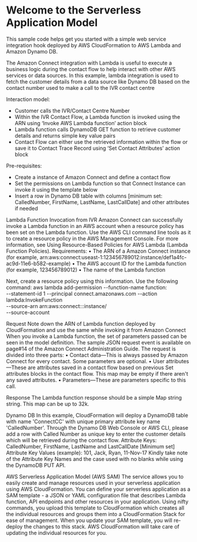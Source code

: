 Welcome to the Serverless Application Model
==============================================

This sample code helps get you started with a simple web service integration hook deployed by AWS CloudFormation to AWS Lambda and Amazon Dynamo DB.

The Amazon Connect integration with Lambda is useful to execute a business logic during the contact flow to help interact with other AWS services or data sources.
In this example, lambda integration is used to fetch the customer details from a data source like Dynamo DB based on the contact number used to make a call to the 
IVR contact centre

Interaction model:
- Customer calls the IVR/Contact Centre Number
- Within the IVR Contact Flow, a Lambda function is invoked using the ARN using ‘Invoke AWS Lambda function’ action block
- Lambda function calls DynamoDB GET function to retrieve customer details and returns simple key value pairs
- Contact Flow can either use the retrieved information within the flow or save it to Contact Trace Record using ‘Set Contact Attributes’ action block

Pre-requisites:
- Create a instance of Amazon Connect and define a contact flow
- Set the permissions on Lambda function so that Connect Instance can invoke it using the template below
- Insert a row in Dynamo DB table with columns [minimum set: CalledNumber, FirstName, LastName, LastCallDate] and other attributes if needed

Lambda Function Invocation from IVR
Amazon Connect can successfully invoke a Lambda function in an AWS account when a resource policy has been set on the Lambda function. Use the AWS CLI command line tools 
as it to create a resource policy in the AWS Management Console. For more information, see Using Resource-Based Policies for AWS Lambda (Lambda Function Policies).
Requirements:
• The ARN of a Amazon Connect instance (for example, arn:aws:connect:useast-1:123456789012:instance/def1a4fc-ac9d-11e6-b582-example)
• The AWS account ID for the Lambda function (for example, 123456789012)
• The name of the Lambda function

Next, create a resource policy using this information. Use the following command:
aws lambda add-permission --function-name function:<my-lambda-function> \
--statement-id 1 --principal connect.amazonaws.com --action lambda:InvokeFunction \
--source-arn  arn:aws:connect:<AWS Region>:<account ID>:instance/<amazon connect instance ID> \
--source-account <account ID>

Request
Note down the ARN of Lambda function deployed by CloudFormation and use the same while invoking it from Amazon Connect
When you invoke a Lambda function, the set of parameters passed can be seen in the model definition. The sample JSON request event is available on 
page#14 of the Amazon Connect Administration Guide. The request is divided into three parts:
• Contact data—This is always passed by Amazon Connect for every contact. Some parameters are optional.
• User attributes—These are attributes saved in a contact flow based on previous Set attributes blocks in the contact flow. 
  This map may be empty if there aren't any saved attributes.
• Parameters—These are parameters specific to this call.

Response
The Lambda function response should be a simple Map string string. This map can be up to 32k. 

Dynamo DB
In this example, CloudFormation will deploy a DynamoDB table with name 'ConnectCC' with unique primary attribute key name 'CalledNumber'.
Through the Dynamo DB Web Console or AWS CLI, please add a row with Called Number as unique key to enter the customer details which will be retrieved during the contact flow.
Attribute Keys: CalledNumber, FirstName, LastName and LastCallDate [Minimum set]
Attribute Key Values (example): 101, Jack, Ryan, 11-Nov-17
Kindly take note of the Attribute Key Names and the case used with no blanks while using the DynamoDB PUT API.

AWS Serverless Application Model (AWS SAM)
The service allows you to easily create and manage resources used in your serverless application using AWS CloudFormation.
You can define your serverless application as a SAM template - a JSON or YAML configuration file that describes Lambda function, API endpoints and other resources
in your application. Using nifty commands, you upload this template to CloudFormation which creates all the individual resources and groups them into a CloudFormation
Stack for ease of management. When you update your SAM template, you will re-deploy the changes to this stack. AWS CloudFormation will take care of updating the
individual resources for you.
